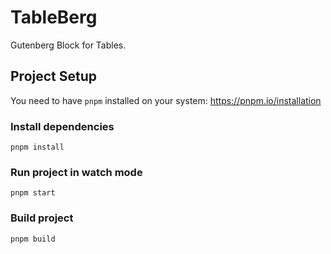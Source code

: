 # TableBerg

Gutenberg Block for Tables.

## Project Setup

You need to have `pnpm` installed on your system: https://pnpm.io/installation

### Install dependencies

`pnpm install`

### Run project in watch mode

`pnpm start`

### Build project

`pnpm build`
